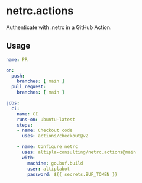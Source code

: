 
# netrc.actions

Authenticate with .netrc in a GitHub Action.


## Usage

```yaml
name: PR

on:
  push:
    branches: [ main ]
  pull_request:
    branches: [ main ]

jobs:
  ci:
    name: CI
    runs-on: ubuntu-latest
    steps:
    - name: Checkout code
      uses: actions/checkout@v2

    - name: Configure netrc
      uses: altipla-consulting/netrc.actions@main
      with:
        machine: go.buf.build
        user: altiplabot
        password: ${{ secrets.BUF_TOKEN }}
```
